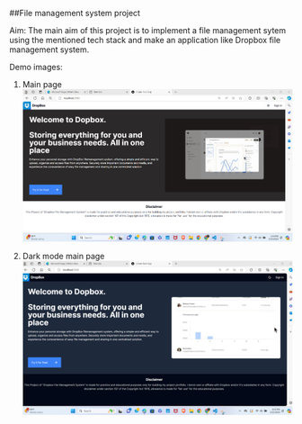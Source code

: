 ##File management system project


Aim: The main aim of this project is to implement a file management sytem using the mentioned tech stack and make an application like Dropbox file management system.


Demo images:

1. Main page
![alt text](image.png)

2. Dark mode main page
![alt text](image-1.png)
